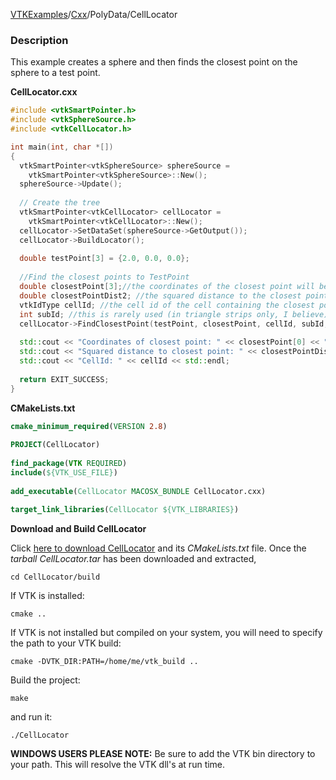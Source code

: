 [VTKExamples](/home/)/[Cxx](/Cxx)/PolyData/CellLocator

### Description
This example creates a sphere and then finds the closest point on the sphere to a test point.

**CellLocator.cxx**
```c++
#include <vtkSmartPointer.h>
#include <vtkSphereSource.h>
#include <vtkCellLocator.h>

int main(int, char *[])
{
  vtkSmartPointer<vtkSphereSource> sphereSource = 
    vtkSmartPointer<vtkSphereSource>::New();
  sphereSource->Update();
  
  // Create the tree
  vtkSmartPointer<vtkCellLocator> cellLocator = 
    vtkSmartPointer<vtkCellLocator>::New();
  cellLocator->SetDataSet(sphereSource->GetOutput());
  cellLocator->BuildLocator();
  
  double testPoint[3] = {2.0, 0.0, 0.0};
  
  //Find the closest points to TestPoint
  double closestPoint[3];//the coordinates of the closest point will be returned here
  double closestPointDist2; //the squared distance to the closest point will be returned here
  vtkIdType cellId; //the cell id of the cell containing the closest point will be returned here
  int subId; //this is rarely used (in triangle strips only, I believe)
  cellLocator->FindClosestPoint(testPoint, closestPoint, cellId, subId, closestPointDist2);
  
  std::cout << "Coordinates of closest point: " << closestPoint[0] << " " << closestPoint[1] << " " << closestPoint[2] << std::endl;
  std::cout << "Squared distance to closest point: " << closestPointDist2 << std::endl;
  std::cout << "CellId: " << cellId << std::endl;
  
  return EXIT_SUCCESS;
}
```
**CMakeLists.txt**
```cmake
cmake_minimum_required(VERSION 2.8)
 
PROJECT(CellLocator)
 
find_package(VTK REQUIRED)
include(${VTK_USE_FILE})
 
add_executable(CellLocator MACOSX_BUNDLE CellLocator.cxx)
 
target_link_libraries(CellLocator ${VTK_LIBRARIES})
```

**Download and Build CellLocator**

Click [here to download CellLocator](https://github.com/lorensen/VTKWikiExamplesTarballs/raw/master/CellLocator.tar) and its *CMakeLists.txt* file.
Once the *tarball CellLocator.tar* has been downloaded and extracted,
```
cd CellLocator/build 
```
If VTK is installed:
```
cmake ..
```
If VTK is not installed but compiled on your system, you will need to specify the path to your VTK build:
```
cmake -DVTK_DIR:PATH=/home/me/vtk_build ..
```
Build the project:
```
make
```
and run it:
```
./CellLocator
```
**WINDOWS USERS PLEASE NOTE:** Be sure to add the VTK bin directory to your path. This will resolve the VTK dll's at run time.

